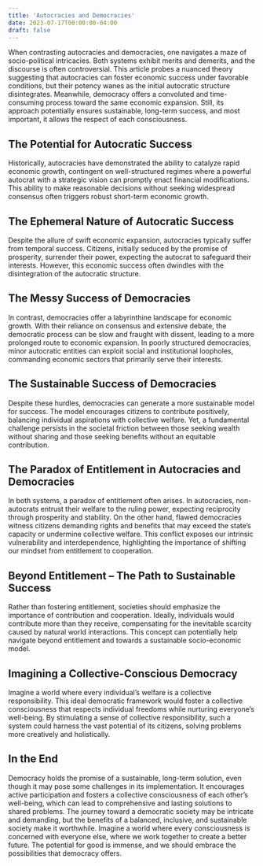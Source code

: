 ```yaml
---
title: 'Autocracies and Democracies'
date: 2023-07-17T00:00:00-04:00
draft: false
---
```


When contrasting autocracies and democracies, one navigates a maze of socio-political intricacies. Both systems exhibit merits and demerits, and the discourse is often controversial. This article probes a nuanced theory suggesting that autocracies can foster economic success under favorable conditions, but their potency wanes as the initial autocratic structure disintegrates. Meanwhile, democracy offers a convoluted and time-consuming process toward the same economic expansion. Still, its approach potentially ensures sustainable, long-term success, and most important, it allows the respect of each consciousness.

## The Potential for Autocratic Success

Historically, autocracies have demonstrated the ability to catalyze rapid economic growth, contingent on well-structured regimes where a powerful autocrat with a strategic vision can promptly enact financial modifications. This ability to make reasonable decisions without seeking widespread consensus often triggers robust short-term economic growth.

## The Ephemeral Nature of Autocratic Success

Despite the allure of swift economic expansion, autocracies typically suffer from temporal success. Citizens, initially seduced by the promise of prosperity, surrender their power, expecting the autocrat to safeguard their interests. However, this economic success often dwindles with the disintegration of the autocratic structure.

## The Messy Success of Democracies

In contrast, democracies offer a labyrinthine landscape for economic growth. With their reliance on consensus and extensive debate, the democratic process can be slow and fraught with dissent, leading to a more prolonged route to economic expansion. In poorly structured democracies, minor autocratic entities can exploit social and institutional loopholes, commanding economic sectors that primarily serve their interests.

## The Sustainable Success of Democracies

Despite these hurdles, democracies can generate a more sustainable model for success. The model encourages citizens to contribute positively, balancing individual aspirations with collective welfare. Yet, a fundamental challenge persists in the societal friction between those seeking wealth without sharing and those seeking benefits without an equitable contribution.

## The Paradox of Entitlement in Autocracies and Democracies

In both systems, a paradox of entitlement often arises. In autocracies, non-autocrats entrust their welfare to the ruling power, expecting reciprocity through prosperity and stability. On the other hand, flawed democracies witness citizens demanding rights and benefits that may exceed the state’s capacity or undermine collective welfare. This conflict exposes our intrinsic vulnerability and interdependence, highlighting the importance of shifting our mindset from entitlement to cooperation.

## Beyond Entitlement – The Path to Sustainable Success

Rather than fostering entitlement, societies should emphasize the importance of contribution and cooperation. Ideally, individuals would contribute more than they receive, compensating for the inevitable scarcity caused by natural world interactions. This concept can potentially help navigate beyond entitlement and towards a sustainable socio-economic model.

## Imagining a Collective-Conscious Democracy

Imagine a world where every individual’s welfare is a collective responsibility. This ideal democratic framework would foster a collective consciousness that respects individual freedoms while nurturing everyone’s well-being. By stimulating a sense of collective responsibility, such a system could harness the vast potential of its citizens, solving problems more creatively and holistically.

## In the End
Democracy holds the promise of a sustainable, long-term solution, even though it may pose some challenges in its implementation. It encourages active participation and fosters a collective consciousness of each other’s well-being, which can lead to comprehensive and lasting solutions to shared problems. The journey toward a democratic society may be intricate and demanding, but the benefits of a balanced, inclusive, and sustainable society make it worthwhile. Imagine a world where every consciousness is concerned with everyone else, where we work together to create a better future. The potential for good is immense, and we should embrace the possibilities that democracy offers.


